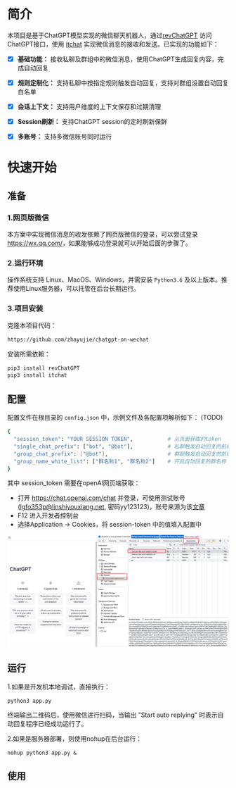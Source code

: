# 简介

本项目是基于ChatGPT模型实现的微信聊天机器人，通过[revChatGPT](https://github.com/acheong08/ChatGPT) 访问 ChatGPT接口，使用 [itchat](https://github.com/littlecodersh/ItChat) 实现微信消息的接收和发送。已实现的功能如下：

- [x] **基础功能：** 接收私聊及群组中的微信消息，使用ChatGPT生成回复内容，完成自动回复
- [x] **规则定制化：** 支持私聊中按指定规则触发自动回复，支持对群组设置自动回复白名单
- [x] **会话上下文：** 支持用户维度的上下文保存和过期清理
- [x] **Session刷新：** 支持ChatGPT session的定时刷新保鲜
- [x] **多账号：** 支持多微信账号同时运行
 
 
# 快速开始

## 准备
###  1.网页版微信

本方案中实现微信消息的收发依赖了网页版微信的登录，可以尝试登录 <https://wx.qq.com/>，如果能够成功登录就可以开始后面的步骤了。

### 2.运行环境

操作系统支持 Linux、MacOS、Windows，并需安装 `Python3.6` 及以上版本。推荐使用Linux服务器，可以托管在后台长期运行。

### 3.项目安装

克隆本项目代码：

```bash
https://github.com/zhayujie/chatgpt-on-wechat
```

安装所需依赖：

```bash
pip3 install revChatGPT
pip3 install itchat
```


## 配置

配置文件在根目录的 `config.json` 中，示例文件及各配置项解析如下： (TODO)

```bash
{ 
  "session_token": "YOUR SESSION TOKEN",           # 从页面获取的token
  "single_chat_prefix": ["bot", "@bot"],           # 私聊触发自动回复的前缀
  "group_chat_prefix": ["@bot"],                   # 群聊触发自动回复的前缀
  "group_name_white_list": ["群名称1", "群名称2"]    # 开启自动回复的群名称
}
```

其中 session_token 需要在openAI网页端获取：

- 打开 <https://chat.openai.com/chat> 并登录，可使用测试账号 (lgfo353p@linshiyouxiang.net, 密码yy123123)，账号来源为该[文章](https://www.bilibili.com/read/cv20257021)
- F12 进入开发者控制台
- 选择Application -> Cookies，将 session-token 中的值填入配置中

![](docs/images/chatgpt-token.png)


## 运行

1.如果是开发机本地调试，直接执行：

```
python3 app.py
```
终端输出二维码后，使用微信进行扫码，当输出 "Start auto replying" 时表示自动回复程序已经成功运行了。


2.如果是服务器部署，则使用nohup在后台运行：

```
nohup python3 app.py &
```

## 使用

